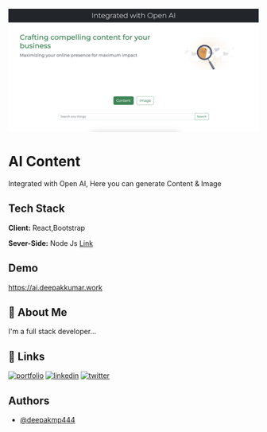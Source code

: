 ![Logo](https://raw.githubusercontent.com/deepakmp444/react-openai-GPT-3/main/src/assests/ss_app.png?token=GHSAT0AAAAAABW4GCPMKC4HMTOUQWPIKREQY4TATIA)
# AI Content

Integrated with Open AI, Here you can generate Content & Image

## Tech Stack

**Client:** React,Bootstrap

**Sever-Side:** Node Js
[Link](https://github.com/deepakmp444/nodejs-openai-GPT-3)

## Demo

https://ai.deepakkumar.work


## 🚀 About Me
I'm a full stack developer...


## 🔗 Links
[![portfolio](https://img.shields.io/badge/my_portfolio-000?style=for-the-badge&logo=ko-fi&logoColor=white)](https://www.deepakkumar.work)
[![linkedin](https://img.shields.io/badge/linkedin-0A66C2?style=for-the-badge&logo=linkedin&logoColor=white)](https://in.linkedin.com/in/deepakmp444)
[![twitter](https://img.shields.io/badge/twitter-1DA1F2?style=for-the-badge&logo=twitter&logoColor=white)](https://twitter.com/deepakmp444)


## Authors

- [@deepakmp444](https://www.github.com/deepakmp444)
